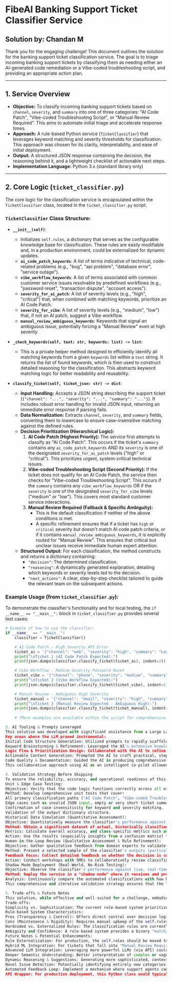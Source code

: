 # FibeAI Banking Support Ticket Classifier Service

## Solution by: Chandan M

Thank you for the engaging challenge! This document outlines the solution for the banking support ticket classification service. The goal is to triage incoming banking support tickets by classifying them as needing either an AI-generated code remediation or a Vibe-coded troubleshooting script, and providing an appropriate action plan.

---

## 1. Service Overview

*   **Objective:** To classify incoming banking support tickets based on `channel`, `severity`, and `summary` into one of three categories: "AI Code Patch", "Vibe-coded Troubleshooting Script", or "Manual Review Required". This aims to automate initial triage and accelerate response times.
*   **Approach:** A rule-based Python service (`TicketClassifier`) that leverages keyword matching and severity thresholds for classification. This approach was chosen for its clarity, interpretability, and ease of initial deployment.
*   **Output:** A structured JSON response containing the decision, the reasoning behind it, and a lightweight checklist of actionable next steps.
*   **Implementation Language:** Python 3.x (standard library only)

---

## 2. Core Logic (`ticket_classifier.py`)

The core logic for the classification service is encapsulated within the `TicketClassifier` class, located in the `ticket_classifier.py` script.

### `TicketClassifier` Class Structure:

*   **`__init__(self)`**:
    *   Initializes `self.rules`, a dictionary that serves as the configurable knowledge base for classification. These rules are easily modifiable and, in a production environment, could be externalized for dynamic updates.
    *   **`ai_code_patch_keywords`**: A list of terms indicative of technical, code-related problems (e.g., "bug", "api problem", "database error", "service outage").
    *   **`vibe_workflow_keywords`**: A list of terms associated with common customer service issues resolvable by predefined workflows (e.g., "password reset", "transaction dispute", "account access").
    *   **`severity_for_ai_patch`**: A list of severity levels (e.g., "high", "critical") that, when combined with matching keywords, prioritize an AI Code Patch.
    *   **`severity_for_vibe`**: A list of severity levels (e.g., "medium", "low") that, if not an AI patch, suggest a Vibe workflow.
    *   **`manual_review_ambiguous_keywords`**: Keywords that signal an ambiguous issue, potentially forcing a "Manual Review" even at high severity.

*   **`_check_keywords(self, text: str, keywords: list) -> list`**:
    *   This is a private helper method designed to efficiently identify all matching keywords from a given `keywords` list within a `text` string. It returns the list of found keywords, which is then used to construct detailed reasoning for the classification. This abstracts keyword matching logic for better readability and reusability.

*   **`classify_ticket(self, ticket_json: str) -> dict`**:
    *   **Input Handling:** Accepts a JSON string describing the support ticket (`{"channel": "...", "severity": "...", "summary": "..."}`). It includes robust error handling for invalid JSON input, returning an immediate error response if parsing fails.
    *   **Data Normalization:** Extracts `channel`, `severity`, and `summary` fields, converting them to lowercase to ensure case-insensitive matching against the defined rules.
    *   **Decision Prioritization (Hierarchical Logic):**
        1.  **AI Code Patch (Highest Priority):** The service first attempts to classify as "AI Code Patch". This occurs if the ticket's `summary` contains any `ai_code_patch_keywords` AND its `severity` is one of the designated `severity_for_ai_patch` levels ("high" or "critical"). This prioritizes urgent, system-critical technical issues.
        2.  **Vibe-coded Troubleshooting Script (Second Priority):** If the ticket does not qualify for an AI Code Patch, the service then checks for "Vibe-coded Troubleshooting Script". This occurs if the `summary` contains any `vibe_workflow_keywords` OR if the `severity` is one of the designated `severity_for_vibe` levels ("medium" or "low"). This covers most standard customer service interactions.
        3.  **Manual Review Required (Fallback & Specific Ambiguity):**
            *   This is the default classification if neither of the above conditions is met.
            *   A specific refinement ensures that if a ticket has `high` or `critical` severity *but* doesn't match AI code patch criteria, or if it contains `manual_review_ambiguous_keywords`, it is explicitly routed for "Manual Review". This ensures that critical but unclear issues receive immediate human expert attention.
    *   **Structured Output:** For each classification, the method constructs and returns a dictionary containing:
        *   `"decision"`: The determined classification.
        *   `"reasoning"`: A dynamically generated explanation, detailing which keywords or severity levels led to the decision.
        *   `"next_actions"`: A clear, step-by-step checklist tailored to guide the relevant team on the subsequent actions.

### Example Usage (from `ticket_classifier.py`):

To demonstrate the classifier's functionality and for local testing, the `if __name__ == "__main__":` block in `ticket_classifier.py` provides several test cases:

```python
# Example of how to use the classifier:
if __name__ == "__main__":
    classifier = TicketClassifier()

    # AI Code Patch - High Severity API Error
    ticket_ai = '{"channel": "web", "severity": "high", "summary": "Login API returning 500 internal server error for all users. Backend service down."}'
    print("\nTicket 1 (AI Code Patch Expected):")
    print(json.dumps(classifier.classify_ticket(ticket_ai), indent=2))

    # Vibe Workflow - Medium Severity Password Reset
    ticket_vibe = '{"channel": "phone", "severity": "medium", "summary": "Customer unable to reset password, link not arriving."}'
    print("\nTicket 2 (Vibe Workflow Expected):")
    print(json.dumps(classifier.classify_ticket(ticket_vibe), indent=2))

    # Manual Review - Ambiguous High Severity
    ticket_manual = '{"channel": "email", "severity": "high", "summary": "Customer complaining about general system slowness, unclear root cause."}'
    print("\nTicket 3 (Manual Review Expected - Ambiguous High):")
    print(json.dumps(classifier.classify_ticket(ticket_manual), indent=2))
    
    # (More examples are available within the script for comprehensive testing)

3. AI Tooling & Prompts Leveraged
This solution was developed with significant assistance from a Large Language Model (LLM, like the one you're currently interacting with). My role as the "data scientist" involved guiding the AI with specific prompts, integrating its suggestions, and refining the output for quality, domain relevance, and adherence to requirements. This demonstrates a practical application of AI-assisted development.
Key areas where the LLM proved instrumental:
Initial Code Structure Generation: Utilized prompts to rapidly scaffold the fundamental Python class (TicketClassifier), method signatures (classify_ticket, __init__), basic JSON parsing, and the initial if/elif/else decision logic. This significantly accelerated the boilerplate setup.
Keyword Brainstorming & Refinement: Leveraged the AI's extensive knowledge base to generate comprehensive and relevant lists of banking-specific keywords for both technical issues (ai_code_patch_keywords) and common customer service scenarios (vibe_workflow_keywords), as well as terms indicating ambiguity for manual review.
Logic Flow & Prioritization Design: Collaborated with the AI to refine the hierarchical decision-making process, ensuring the correct prioritization (e.g., AI Code Patch for critical technical issues taking precedence) and robust handling of various severity levels and edge cases.
Actionable Content Generation: Prompted the AI to craft practical, step-by-step checklists for "next actions" specific to each classification, and to dynamically generate detailed reasoning strings by incorporating matched keywords.
Code Quality & Documentation: Guided the AI in producing comprehensive docstrings for the class and its methods, enhancing code readability, maintainability, and adherence to Python best practices.
This collaborative approach using AI as an intelligent co-pilot allowed for efficient development, enabling me to focus on strategic design, validation, and overall solution architecture.

4. Validation Strategy Before Shipping
To ensure the reliability, accuracy, and operational readiness of this rule-based ticket classifier before its deployment, I recommend a robust, multi-pronged validation strategy:
Unit & Edge Case Testing:
Objective: Verify that the code logic functions correctly across all expected scenarios and gracefully handles invalid inputs.
Method: Develop comprehensive unit tests that cover:
All primary classification paths ("AI Code Patch", "Vibe-coded Troubleshooting Script", "Manual Review Required") with varied, representative inputs.
Edge cases such as invalid JSON input, empty or very short ticket summary fields, missing severity or channel fields, and tickets containing keywords from multiple classification categories (to verify prioritization).
Confirmation of case-insensitivity for keyword and severity matching.
Validation of the output dictionary structure.
Historical Data Simulation (Quantitative Assessment):
Objective: Quantitatively measure the classifier's performance against real-world data and identify systematic misclassification patterns.
Method: Obtain a significant dataset of actual, historically classified banking support tickets, where the ground truth (human-assigned resolution or category) is known. Process this dataset through the TicketClassifier and compare its automated output against the historical classifications.
Metrics: Calculate overall accuracy, and class-specific metrics such as Precision (how many tickets identified as X were actually X) and Recall (how many true X tickets were correctly identified).
Action: Use the results (especially insights from a confusion matrix) to iteratively refine the self.rules (add/remove keywords, adjust severity thresholds) and improve the classification logic.
Human-in-the-Loop Review (Qualitative Assessment & Rule Refinement):
Objective: Gather qualitative feedback from domain experts to validate the appropriateness of decisions, clarity of reasoning, and practical utility of action plans.
Method: Present a selected sample of the classifier's outputs (particularly for "Manual Review Required" cases, borderline classifications, or those highlighted by quantitative testing) to Subject Matter Experts (SMEs), such as senior support agents, team leads, or developers.
Feedback Focus: Collect detailed feedback on whether the decision is correct, if the reasoning is clear and logical, and if the next_actions are truly helpful and comprehensive.
Action: Conduct workshops with SMEs to collaboratively review classifier performance and refine the rule set based on their invaluable operational knowledge and evolving business needs.
Shadow Mode Deployment (Real-World, No-Risk Testing):
Objective: Observe the classifier's performance against live, real-time incoming tickets in a production-like environment without impacting actual support operations.
Method: Deploy the service in a "shadow mode" where it receives and processes live incoming support tickets. Its classification outputs are logged and monitored, but do not automatically trigger any actions or influence the current human-driven workflow.
Analysis: Continuously compare the automated classifications with how human agents actually process and resolve those same tickets. This provides invaluable real-time performance data and highlights any discrepancies or areas for final adjustments before full integration.
This comprehensive and iterative validation strategy ensures that the TicketClassifier is not only functionally correct but also accurate, robust, and trusted by the FibeAI teams who will ultimately use it.

5. Trade-offs & Future Notes
This solution, while effective and well-suited for a challenge, embodies certain design trade-offs and opens avenues for future enhancements:
Trade-offs:
Simplicity vs. Sophistication: The current rule-based system prioritizes immediate clarity, interpretability, and rapid deployment. This is excellent for auditability in a banking context. However, it may lack the nuanced understanding and adaptability of more sophisticated Machine Learning (ML) or Large Language Model (LLM) approaches when encountering highly ambiguous or entirely novel ticket summaries.
Rule-based System Characteristics:
Pros (Transparency & Control): Offers direct control over decision logic; every classification can be explicitly traced back to a specific rule, which is invaluable for debugging and compliance.
Cons (Maintenance & Rigidity): Requires manual upkeep of the self.rules dictionary. As ticket types evolve or language shifts, rules must be updated, potentially leading to increased maintenance overhead. It can also be rigid, struggling with synonyms or contextual understanding not explicitly covered by keywords.
Hardcoded vs. Externalized Rules: The classification rules are currently embedded within the Python code. While convenient for a standalone script, this design necessitates code changes and redeployment for any rule modifications.
Ambiguity and Confidence: A rule-based system provides a binary "match/no-match" decision, rather than a probabilistic "confidence score" common in ML models. While the "Manual Review Required" category serves as a critical safety net, a lack of inherent confidence metrics can make prioritization within the "Manual Review" queue less informed.
Future Notes & Potential Enhancements:
Rule Externalization: For production, the self.rules should be moved to an external configuration file (e.g., JSON, YAML), a database, or a dedicated rules engine. This enables business users (e.g., support managers) to update classification rules dynamically without requiring developer intervention or code redeployments.
Hybrid ML Integration: For tickets that fall into "Manual Review Required" due to ambiguity, a hybrid approach could be adopted. A lightweight ML model (e.g., a simple text classifier) could be trained on historical manual review cases to provide a secondary, more nuanced classification or a confidence score.
Advanced LLM Integration: Leveraging more powerful LLMs (via API) could significantly enhance capabilities:
Deeper Semantic Understanding: Better interpretation of complex or vaguely worded ticket summaries.
Dynamic Reasoning & Suggestions: Generating more sophisticated, context-aware reasoning and even suggesting potential Vibe script parameters or preliminary code investigation steps.
Novel Issue Detection: Potentially identifying entirely new categories of issues not covered by existing rules.
Automated Feedback Loop: Implement a mechanism where support agents can provide feedback on the classifier's decisions (e.g., "correct", "incorrect", "better category X"). This feedback data could then be used to continuously refine the rule set or to train and update an ML component in a hybrid system.
API Wrapper: For production deployment, this Python class would typically be wrapped within a web framework (e.g., FastAPI, Flask) to expose it as a RESTful API, allowing other services to easily integrate with it.
